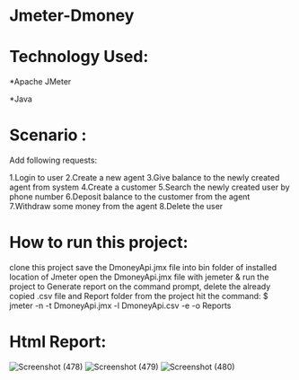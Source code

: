 # Jmeter-Dmoney

# Technology Used:

*Apache JMeter

*Java

# Scenario :

Add following requests:

1.Login to user
2.Create a new agent
3.Give balance to the newly created agent from system
4.Create a customer
5.Search the newly created user by phone number
6.Deposit balance to the customer from the agent
7.Withdraw some money from the agent
8.Delete the user

# How to run this project:
clone this project
save the DmoneyApi.jmx file into bin folder of installed location of Jmeter
open the DmoneyApi.jmx file with jemeter & run the project
to Generate report on the command prompt, delete the already copied .csv file and Report folder from the project
hit the command:
$ jmeter -n -t DmoneyApi.jmx -l DmoneyApi.csv -e -o Reports

# Html Report:
![Screenshot (478)](https://github.com/Diba327/Jmeter-Dmoney/assets/62925300/e232138d-76e8-4baf-987c-d525252cd123)
![Screenshot (479)](https://github.com/Diba327/Jmeter-Dmoney/assets/62925300/ec01bec1-a30a-402a-8ad1-51e879e412b3)
![Screenshot (480)](https://github.com/Diba327/Jmeter-Dmoney/assets/62925300/c365ee2e-7941-4be8-a954-70849af1832a)







